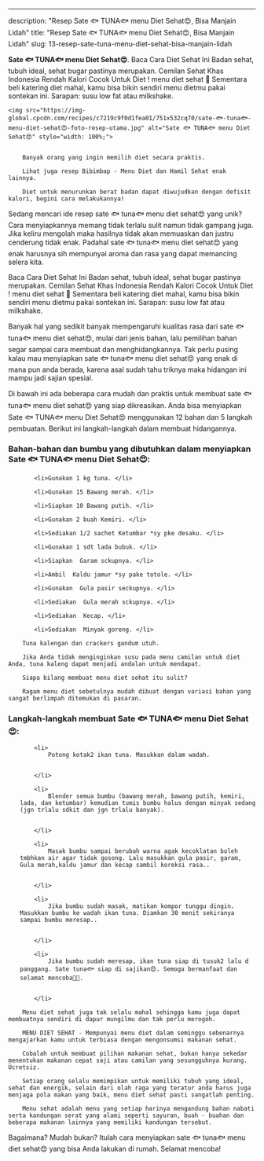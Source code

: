 ---
description: "Resep Sate 🐟 TUNA🐟 menu Diet Sehat😍, Bisa Manjain Lidah"
title: "Resep Sate 🐟 TUNA🐟 menu Diet Sehat😍, Bisa Manjain Lidah"
slug: 13-resep-sate-tuna-menu-diet-sehat-bisa-manjain-lidah

<p>
	<strong>Sate 🐟 TUNA🐟 menu Diet Sehat😍</strong>. 
	Baca Cara Diet Sehat Ini Badan sehat, tubuh ideal, sehat bugar pastinya merupakan. Cemilan Sehat Khas Indonesia Rendah Kalori Cocok Untuk Diet ! menu diet sehat 🌽 Sementara beli katering diet mahal, kamu bisa bikin sendiri menu dietmu pakai sontekan ini. Sarapan: susu low fat atau milkshake.
</p>
<p>
	
	<img src="https://img-global.cpcdn.com/recipes/c7219c9f0d1fea01/751x532cq70/sate-🐟-tuna🐟-menu-diet-sehat😍-foto-resep-utama.jpg" alt="Sate 🐟 TUNA🐟 menu Diet Sehat😍" style="width: 100%;">
	
	
		Banyak orang yang ingin memilih diet secara praktis.
	
		Lihat juga resep Bibimbap - Menu Diet dan Hamil Sehat enak lainnya.
	
		Diet untuk menurunkan berat badan dapat diwujudkan dengan defisit kalori, begini cara melakukannya!
	
</p>

<p>
	Sedang mencari ide resep sate 🐟 tuna🐟 menu diet sehat😍 yang unik? Cara menyiapkannya memang tidak terlalu sulit namun tidak gampang juga. Jika keliru mengolah maka hasilnya tidak akan memuaskan dan justru cenderung tidak enak. Padahal sate 🐟 tuna🐟 menu diet sehat😍 yang enak harusnya sih mempunyai aroma dan rasa yang dapat memancing selera kita.
</p>

<p>
	Baca Cara Diet Sehat Ini Badan sehat, tubuh ideal, sehat bugar pastinya merupakan. Cemilan Sehat Khas Indonesia Rendah Kalori Cocok Untuk Diet ! menu diet sehat 🌽 Sementara beli katering diet mahal, kamu bisa bikin sendiri menu dietmu pakai sontekan ini. Sarapan: susu low fat atau milkshake.
</p>

<p>
	Banyak hal yang sedikit banyak mempengaruhi kualitas rasa dari sate 🐟 tuna🐟 menu diet sehat😍, mulai dari jenis bahan, lalu pemilihan bahan segar sampai cara membuat dan menghidangkannya. Tak perlu pusing kalau mau menyiapkan sate 🐟 tuna🐟 menu diet sehat😍 yang enak di mana pun anda berada, karena asal sudah tahu triknya maka hidangan ini mampu jadi sajian spesial.
</p>


<p>
	Di bawah ini ada beberapa cara mudah dan praktis untuk membuat sate 🐟 tuna🐟 menu diet sehat😍 yang siap dikreasikan. Anda bisa menyiapkan Sate 🐟 TUNA🐟 menu Diet Sehat😍 menggunakan 12 bahan dan 5 langkah pembuatan. Berikut ini langkah-langkah dalam membuat hidangannya.
</p> 

<h3>Bahan-bahan dan bumbu yang dibutuhkan dalam menyiapkan Sate 🐟 TUNA🐟 menu Diet Sehat😍:</h3>

<ol>
	
		<li>Gunakan 1 kg tuna. </li>
	
		<li>Gunakan 15 Bawang merah. </li>
	
		<li>Siapkan 10 Bawang putih. </li>
	
		<li>Gunakan 2 buah Kemiri. </li>
	
		<li>Sediakan 1/2 sachet Ketumbar *sy pke desaku. </li>
	
		<li>Gunakan 1 sdt lada bubuk. </li>
	
		<li>Siapkan  Garam sckupnya. </li>
	
		<li>Ambil  Kaldu jamur *sy pake totole. </li>
	
		<li>Gunakan  Gula pasir seckupnya. </li>
	
		<li>Sediakan  Gula merah sckupnya. </li>
	
		<li>Sediakan  Kecap. </li>
	
		<li>Sediakan  Minyak goreng. </li>
	
</ol>
<p>
	
		Tuna kalengan dan crackers gandum utuh.
	
		Jika Anda tidak menginginkan susu pada menu camilan untuk diet Anda, tuna kaleng dapat menjadi andalan untuk mendapat.
	
		Siapa bilang membuat menu diet sehat itu sulit?
	
		Ragam menu diet sebetulnya mudah dibuat dengan variasi bahan yang sangat berlimpah ditemukan di pasaran.
	
</p>


<h3>Langkah-langkah membuat Sate 🐟 TUNA🐟 menu Diet Sehat😍:</h3>

<ol>
	
		<li>
			Potong kotak2 ikan tuna. Masukkan dalam wadah.
			
			
		</li>
	
		<li>
			Blender semua bumbu (bawang merah, bawang putih, kemiri, lada, dan ketumbar) kemudian tumis bumbu halus dengan minyak sedang (jgn trlalu sdkit dan jgn trlalu banyak).
			
			
		</li>
	
		<li>
			Masak bumbu sampai berubah warna agak kecoklatan boleh tmbhkan air agar tidak gosong. Lalu masukkan gula pasir, garam, Gula merah,kaldu jamur dan kecap sambil koreksi rasa..
			
			
		</li>
	
		<li>
			Jika bumbu sudah masak, matikan kompor tunggu dingin. Masukkan bumbu ke wadah ikan tuna. Diamkan 30 menit sekiranya sampai bumbu meresap..
			
			
		</li>
	
		<li>
			Jika bumbu sudah meresap, ikan tuna siap di tusuk2 lalu d panggang. Sate tuna🐟 siap di sajikan😍. Semoga bermanfaat dan selamat mencoba🙏😊.
			
			
		</li>
	
</ol>

<p>
	
		Menu diet sehat juga tak selalu mahal sehingga kamu juga dapat membuatnya sendiri di dapur mungilmu dan tak perlu merogoh.
	
		MENU DIET SEHAT - Mempunyai menu diet dalam seminggu sebenarnya mengajarkan kamu untuk terbiasa dengan mengonsumsi makanan sehat.
	
		Cobalah untuk membuat pilihan makanan sehat, bukan hanya sekedar menentukan makanan cepat saji atau camilan yang sesungguhnya kurang. Ücretsiz.
	
		Setiap orang selalu memimpikan untuk memiliki tubuh yang ideal, sehat dan energik, selain dari olah raga yang teratur anda harus juga menjaga pola makan yang baik, menu diet sehat pasti sangatlah penting.
	
		Menu sehat adalah menu yang setiap harinya mengandung bahan nabati serta kandungan serat yang alami seperti sayuran, buah - buahan dan beberapa makanan lainnya yang memiliki kandungan tersebut.
	
</p>

<p>
	Bagaimana? Mudah bukan? Itulah cara menyiapkan sate 🐟 tuna🐟 menu diet sehat😍 yang bisa Anda lakukan di rumah. Selamat mencoba!
</p>
